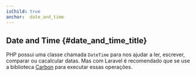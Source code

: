 ```yaml
---
isChild: true
anchor:  date_and_time
---
```


## Date and Time {#date_and_time_title}

PHP possui uma classe chamada `DateTime` para nos ajudar a ler, escrever, comparar ou cacalcular datas. Mas com Laravel é recomendado que se use a biblioteca [Carbon][carbon-url] para executar essas operações.

[carbon-url]:https://github.com/briannesbitt/Carbon